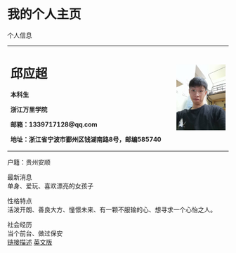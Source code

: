 # 我的个人主页                                                                                                                             
                                                                                                                                           
 个人信息                                                                                                                                                                                                                                                                                                                                                                                          
<table border="0">
  <tr>
    <td width="75%">
      <h1>邱应超</h1>
      <p><b>本科生</b></p>
      <p><b>浙江万里学院</b></p>
      <p><b>邮箱：1339717128@qq.com</b></p>
      <p><b>地址：浙江省宁波市鄞州区钱湖南路8号，邮编585740</b></p>
    </td>
    <td width="25%">
      <img src="QQ图片20200221172944.jpg" width="100%">      
    </td>
  </tr>
</table>
 户籍：贵州安顺                                                                                                                         
                                                                                                                                           
 最新消息                                                                                                                                 
单身、爱玩、喜欢漂亮的女孩子                                                                                                               
                                                                                                                                           
 性格特点                                                                                                                                 
活泼开朗、善良大方、憧憬未来、有一颗不服输的心、想寻求一个心怡之人。                                                                         
                                                                                                                                           
 社会经历                                                                                                                                 
 当个前台、做过保安                                                                                                                   
[链接描述](url)
[英文版](oo)

